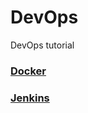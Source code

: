 # DevOps

DevOps tutorial

### [Docker](https://github.com/DooDoo3804/Study/blob/master/Language%26Framework/DevOps/Docker.md)

### [Jenkins](https://github.com/DooDoo3804/Study/blob/master/Language%26Framework/DevOps/Jenkins.md)
